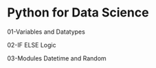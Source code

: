 # Python for Data Science

01-Variables and Datatypes 

02-IF ELSE Logic 

03-Modules Datetime and Random 